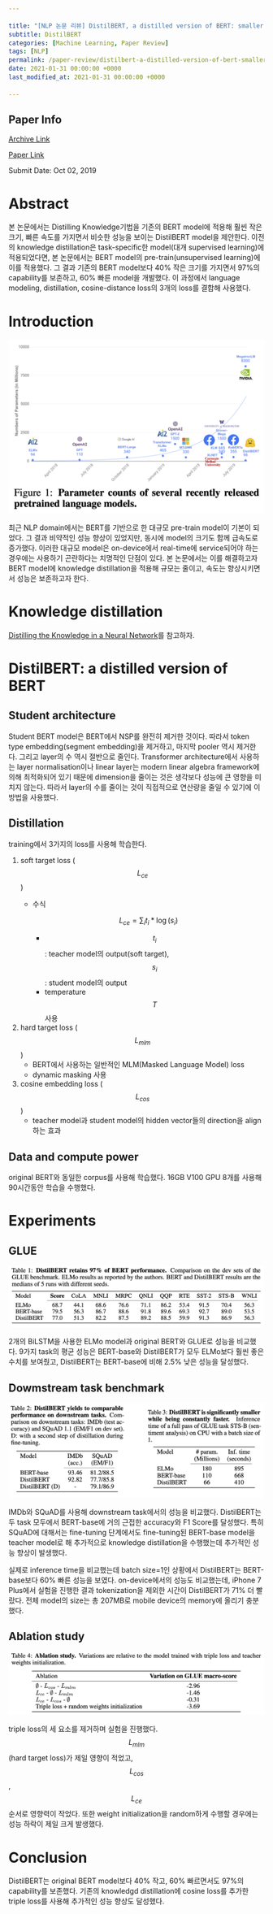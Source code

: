 ```yaml
---

title: "[NLP 논문 리뷰] DistilBERT, a distilled version of BERT: smaller, faster, cheaper and lighter"
subtitle: DistilBERT
categories: [Machine Learning, Paper Review]
tags: [NLP]
permalink: /paper-review/distilbert-a-distilled-version-of-bert-smaller-faster-cheaper-and-lighter
date: 2021-01-31 00:00:00 +0000
last_modified_at: 2021-01-31 00:00:00 +0000

---
```


## Paper Info

[Archive Link](https://arxiv.org/abs/1910.01108)

[Paper Link](https://arxiv.org/pdf/1910.01108)

Submit Date: Oct 02, 2019

# Abstract

 본 논문에서는 Distilling Knowledge기법을 기존의 BERT model에 적용해 훨씬 작은 크기, 빠른 속도를 가지면서 비슷한 성능을 보이는 DistilBERT model을 제안한다. 이전의 knowledge distillation은 task-specific한 model(대개 supervised learning)에 적용되었다면, 본 논문에서는 BERT model의 pre-train(unsupervised learning)에 이를 적용했다. 그 결과 기존의 BERT model보다 40% 작은 크기를 가지면서 97%의 capability를 보존하고, 60% 빠른 model을 개발했다. 이 과정에서 language modeling, distillation, cosine-distance loss의 3개의 loss를 결합해 사용했다.

# Introduction

![01.jpg](/assets/images/2021-01-31-DistilBERT-a-distilled-version-of-BERT/01.jpg)

최근 NLP domain에서는 BERT를 기반으로 한 대규모 pre-train model이 기본이 되었다. 그 결과 비약적인 성능 향상이 있었지만, 동시에 model의 크기도 함께 급속도로 증가했다. 이러한 대규모 model은 on-device에서 real-time에 service되어야 하는 경우에는 사용하기 곤란하다는 치명적인 단점이 있다. 본 논문에서는 이를 해결하고자 BERT model에 knowledge distillation을 적용해 규모는 줄이고, 속도는 향상시키면서 성능은 보존하고자 한다.

# Knowledge distillation

[Distilling the Knowledge in a Neural Network](https://cpm0722.github.io/machine%20learning/paper%20review/Distilling-the-Knowledge-in-a-Neural-Network/)를 참고하자.

# DistilBERT: a distilled version of BERT

## Student architecture

Student BERT model은 BERT에서 NSP를 완전히 제거한 것이다. 따라서 token type embedding(segment embedding)을 제거하고, 마지막 pooler 역시 제거한다. 그리고 layer의 수 역시 절반으로 줄인다. Transformer architecture에서 사용하는 layer normalisation이나 linear layer는 modern linear algebra framework에 의해 최적화되어 있기 때문에 dimension을 줄이는 것은 생각보다 성능에 큰 영향을 미치지 않는다. 따라서 layer의 수를 줄이는 것이 직접적으로 연산량을 줄일 수 있기에 이 방법을 사용했다.

## Distillation

training에서 3가지의 loss를 사용해 학습한다.

1. soft target loss ($$L_{ce}$$)
    - 수식

        $$L_{ce}=\sum_i{t_i *\log{(s_i)}}$$

        - $$t_i$$: teacher model의 output(soft target), $$s_i$$: student model의 output
        - temperature $$T$$ 사용
2. hard target loss ($$L_{mlm}$$)
    - BERT에서 사용하는 일반적인 MLM(Masked Language Model) loss
    - dynamic masking 사용
3. cosine embedding loss ($$L_{cos}$$)
    - teacher model과 student model의 hidden vector들의 direction을 align하는 효과

## Data and compute power

original BERT와 동일한 corpus를 사용해 학습했다. 16GB V100 GPU 8개를 사용해 90시간동안 학습을 수행했다.

# Experiments

## GLUE

![02.jpg](/assets/images/2021-01-31-DistilBERT-a-distilled-version-of-BERT/02.jpg)

2개의 BiLSTM을 사용한 ELMo model과 original BERT와 GLUE로 성능을 비교했다. 9가지 task의 평균 성능은 BERT-base와 DistilBERT가 모두 ELMo보다 훨씬 좋은 수치를 보여줬고, DistilBERT는 BERT-base에 비해 2.5% 낮은 성능을 달성했다.

## Dowmstream task benchmark

![03.jpg](/assets/images/2021-01-31-DistilBERT-a-distilled-version-of-BERT/03.jpg)

IMDb와 SQuAD를 사용해 downstream task에서의 성능을 비교했다. DistilBERT는 두 task 모두에서 BERT-base에 거의 근접한 accuracy와 F1 Score를 달성했다. 특히 SQuAD에 대해서는 fine-tuning 단계에서도 fine-tuning된 BERT-base model을 teacher model로 해 추가적으로 knowledge distillation을 수행했는데 추가적인 성능 향상이 발생했다.

실제로 inference time을 비교했는데 batch size=1인 상황에서 DistilBERT는 BERT-base보다 60% 빠른 성능을 보였다. on-device에서의 성능도 비교했는데, iPhone 7 Plus에서 실험을 진행한 결과 tokenization을 제외한 시간이 DistilBERT가 71% 더 빨랐다. 전체 model의 size는 총 207MB로 mobile device의 memory에 올리기 충분했다.

## Ablation study

![04.jpg](/assets/images/2021-01-31-DistilBERT-a-distilled-version-of-BERT/04.jpg)

triple loss의 세 요소를 제거하며 실험을 진행했다. $$L_{mlm}$$(hard target loss)가 제일 영향이 적었고, $$L_{cos}$$, $$L_{ce}$$ 순서로 영향력이 작었다. 또한 weight initialization을 random하게 수행할 경우에는 성능 하락이 제일 크게 발생했다.

# Conclusion

DistilBERT는 original BERT model보다 40% 작고, 60% 빠르면서도 97%의 capability를 보존했다. 기존의 knowledgd distillation에 cosine loss를 추가한 triple loss를 사용해 추가적인 성능 향상도 달성했다.
